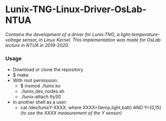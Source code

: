 # Lunix-TNG-Linux-Driver-OsLab-NTUA
*Contains the development of a driver for Lunix:TNG, a light-temperature-voltage sensor, in Linux Kernel. This implementation was made for OsLab lecture in NTUA in 2019-2020.*

### Usage

* Download or clone the repository
* $ make
* With root permission:
    * $ insmod ./lunix.ko
    * ./lunix_dev_nodes.sh
    * ./lunix-attach ttyS0
* In another shell as a user:
    * cat /dev/lunixY-XXXX, where XXXX={temp,light,batt} AND Y=[0,15]  
      *(to see the XXXX measurement of the Y sensor)*
